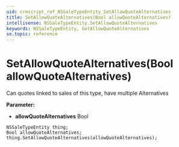 ```yaml
---
uid: crmscript_ref_NSSaleTypeEntity_SetAllowQuoteAlternatives
title: SetAllowQuoteAlternatives(Bool allowQuoteAlternatives)
intellisense: NSSaleTypeEntity.SetAllowQuoteAlternatives
keywords: NSSaleTypeEntity, GetAllowQuoteAlternatives
so.topic: reference
---
```


# SetAllowQuoteAlternatives(Bool allowQuoteAlternatives)

Can quotes linked to sales of this type, have multiple Alternatives

**Parameter:** 
* **allowQuoteAlternatives** Bool

```crmscript
NSSaleTypeEntity thing;
Bool allowQuoteAlternatives;
thing.SetAllowQuoteAlternatives(allowQuoteAlternatives);
```

